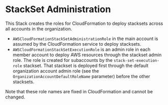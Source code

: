 # StackSet Administration

This Stack creates the roles for CloudFormation to deploy stacksets across all accounts in the organization.

* `AWSCloudFormationStackSetAdministrationRole` in the main account is assumed by the CloudFormation service to deploy stacksets.
* `AWSCloudFormationStackSetExecutionRole` is an admin role in each member account to deploy AWS resources through the stackset admin role. The role is created for subaccounts by the `stack-set-execution-role` stackset. That stackset is deployed first through the default organization account admin role (see the `OrganizationAccountDefaultRoleName` parameter) before the other stacksets.

Note that these role names are fixed in CloudFormation and cannot be changed.
